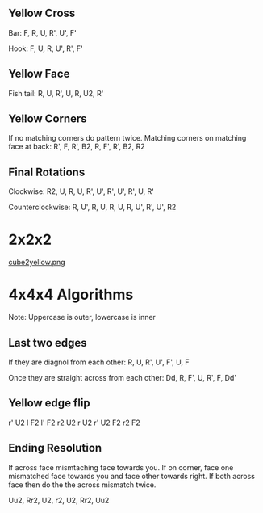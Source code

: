 Yellow Cross
------------

Bar:
    F, R, U, R', U', F'

Hook:
    F, U, R, U', R', F'

Yellow Face
-----------

Fish tail:
    R, U, R', U, R, U2, R'

Yellow Corners
--------------

If no matching corners do pattern twice.
Matching corners on matching face at back:
    R', F, R', B2, R, F', R', B2, R2


Final Rotations
---------------

Clockwise:
    R2, U, R, U, R', U', R', U', R', U, R'

Counterclockwise:
    R, U', R, U, R, U, R, U', R', U', R2

2x2x2
=====

[cube2yellow.png](cube2yellow.png)

4x4x4 Algorithms 
================

Note: Uppercase is outer, lowercase is inner

Last two edges
--------------

If they are diagnol from each other:
    R, U, R', U', F', U, F

Once they are straight across from each other:
    Dd, R, F', U, R', F, Dd'

Yellow edge flip
----------------

r' U2 l F2 l' F2 r2 U2 r U2 r' U2 F2 r2 F2

Ending Resolution
-----------------

If across face mismtaching face towards you.
If on corner, face one mismatched face towards you and face other towards right.
If both across face then do the the across mismatch twice.

Uu2, Rr2, U2, r2, U2, Rr2, Uu2
